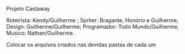 Projeto Castaway

  Roteirista: Kendy/Guilherme ;
  Spriter: Bragante, Honório e Guilherme;
  Design: Guilherme/Guilherme;
  Programador: Todo Mundo/Guilherme;
  Musico: Nathan/Guilherme.
  
Colocar os arquivos criados nas devidas pastas de cada um
